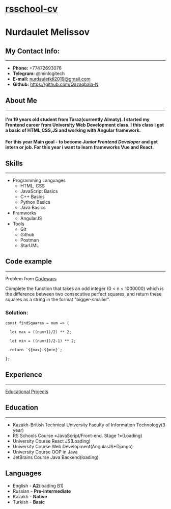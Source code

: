 #  [rsschool-cv](https://qazaqbala-n.github.io/rsschool-cv/cv)


# Nurdaulet Melissov
## My Contact Info:
---
- **Phone:** +77472693076
- **Telegram:** @minlogitech
- **E-mail:** nurdauletktl2019@gmail.com
- **Github:** https://github.com/Qazaqbala-N


## About Me
---
#### I'm 19 years old student from Taraz(currently Almaty).  I started my Frontend career from University Web Development class. I this class i got a basic of HTML,CSS,JS and working with  Angular framework.  

#### For this year Main goal - to become *Junior Frontend Developer* and get intern or job. For this year i want to learn frameworks Vue and React.

## Skills
---
* Programming Languages
    + HTML, CSS
    + JavaScript Basics
    + C++ Basics
    + Python Basics
    + Java Basics
* Framworks
    + AngularJS
* Tools
    + Git
    + Github
    + Postman
    + StarUML

## Code example
---
Problem from [Codewars](https://www.codewars.com/kata/60908bc1d5811f0025474291)

Complete the function that takes an odd integer (0 < n < 1000000) which is the difference between two consecutive perfect squares, and return these squares as a string in the format "bigger-smaller".
### **Solution**:

```
const findSquares = num => {
  
  let max = ((num+1)/2) ** 2;
  
  let min = ((num+1)/2-1) ** 2;

  return `${max}-${min}`;
  
};
```
## Experience
---
[Educational Projects](https://qazaqbala-n.github.io) 

## Education
---
* Kazakh-British Technical University Faculty of Information Technology(3 year)
* RS Schools Course «JavaScript/Front-end. Stage 1»(Loading)
* University Course React JS(Loading)
* University Course Web Development(AngularJS+Django)
* University Course OOP in Java
* JetBrains Course Java Backend(loading)

## Languages
* English - **A2**(loading B1)
* Russian - **Pre-intermediate**
* Kazakh - **Native**
* Turkish - **Basic**

